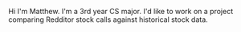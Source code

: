 Hi I'm Matthew. I'm a 3rd year CS major. I'd like to work on a project comparing Redditor stock calls against historical stock data.
